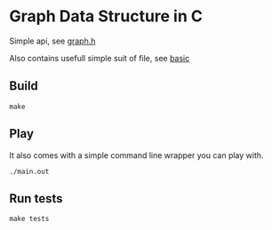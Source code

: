 # Graph Data Structure in C

Simple api, see [graph.h](./src/graph.h)

Also contains usefull simple suit of file, see [basic](./src/basic/)

## Build

```shell
make
```

## Play

It also comes with a simple command line wrapper you can play with.

```shell
./main.out
```

## Run tests

```shell
make tests
```

